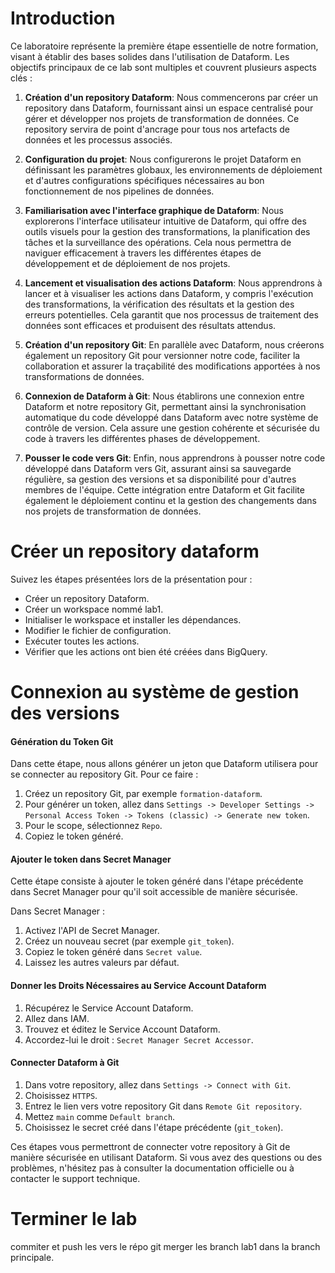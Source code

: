 # Introduction
Ce laboratoire représente la première étape essentielle de notre formation, visant à établir des bases solides dans l'utilisation de Dataform. Les objectifs principaux de ce lab sont multiples et couvrent plusieurs aspects clés :

1. **Création d'un repository Dataform**: Nous commencerons par créer un repository dans Dataform, fournissant ainsi un espace centralisé pour gérer et développer nos projets de transformation de données. Ce repository servira de point d'ancrage pour tous nos artefacts de données et les processus associés.

2. **Configuration du projet**: Nous configurerons le projet Dataform en définissant les paramètres globaux, les environnements de déploiement et d'autres configurations spécifiques nécessaires au bon fonctionnement de nos pipelines de données.

3. **Familiarisation avec l'interface graphique de Dataform**: Nous explorerons l'interface utilisateur intuitive de Dataform, qui offre des outils visuels pour la gestion des transformations, la planification des tâches et la surveillance des opérations. Cela nous permettra de naviguer efficacement à travers les différentes étapes de développement et de déploiement de nos projets.

4. **Lancement et visualisation des actions Dataform**: Nous apprendrons à lancer et à visualiser les actions dans Dataform, y compris l'exécution des transformations, la vérification des résultats et la gestion des erreurs potentielles. Cela garantit que nos processus de traitement des données sont efficaces et produisent des résultats attendus.

5. **Création d'un repository Git**: En parallèle avec Dataform, nous créerons également un repository Git pour versionner notre code, faciliter la collaboration et assurer la traçabilité des modifications apportées à nos transformations de données.

6. **Connexion de Dataform à Git**: Nous établirons une connexion entre Dataform et notre repository Git, permettant ainsi la synchronisation automatique du code développé dans Dataform avec notre système de contrôle de version. Cela assure une gestion cohérente et sécurisée du code à travers les différentes phases de développement.

7. **Pousser le code vers Git**: Enfin, nous apprendrons à pousser notre code développé dans Dataform vers Git, assurant ainsi sa sauvegarde régulière, sa gestion des versions et sa disponibilité pour d'autres membres de l'équipe. Cette intégration entre Dataform et Git facilite également le déploiement continu et la gestion des changements dans nos projets de transformation de données.

# Créer un repository dataform
Suivez les étapes présentées lors de la présentation pour :

- Créer un repository Dataform.
- Créer un workspace nommé lab1.
- Initialiser le workspace et installer les dépendances.
- Modifier le fichier de configuration.
- Exécuter toutes les actions.
- Vérifier que les actions ont bien été créées dans BigQuery.

# Connexion au système de gestion des versions

#### Génération du Token Git

Dans cette étape, nous allons générer un jeton que Dataform utilisera pour se connecter au repository Git. Pour ce faire :

1. Créez un repository Git, par exemple `formation-dataform`.
2. Pour générer un token, allez dans `Settings -> Developer Settings -> Personal Access Token -> Tokens (classic) -> Generate new token`.
3. Pour le scope, sélectionnez `Repo`.
4. Copiez le token généré.

#### Ajouter le token dans Secret Manager

Cette étape consiste à ajouter le token généré dans l'étape précédente dans Secret Manager pour qu'il soit accessible de manière sécurisée.

Dans Secret Manager :
1. Activez l'API de Secret Manager.
2. Créez un nouveau secret (par exemple `git_token`).
3. Copiez le token généré dans `Secret value`.
4. Laissez les autres valeurs par défaut.

#### Donner les Droits Nécessaires au Service Account Dataform
1. Récupérez le Service Account Dataform.
2. Allez dans IAM.
3. Trouvez et éditez le Service Account Dataform.
4. Accordez-lui le droit : `Secret Manager Secret Accessor`.

#### Connecter Dataform à Git

1. Dans votre repository, allez dans `Settings -> Connect with Git`.
2. Choisissez `HTTPS`.
3. Entrez le lien vers votre repository Git dans `Remote Git repository`.
4. Mettez `main` comme `Default branch`.
5. Choisissez le secret créé dans l'étape précédente (`git_token`).

Ces étapes vous permettront de connecter votre repository à Git de manière sécurisée en utilisant Dataform. Si vous avez des questions ou des problèmes, n'hésitez pas à consulter la documentation officielle ou à contacter le support technique.

# Terminer le lab
commiter et push les vers le répo git
merger les branch lab1 dans la branch principale.